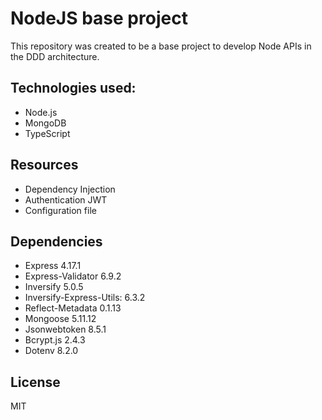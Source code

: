 # NodeJS base project

This repository was created to be a base project to develop Node APIs in the DDD architecture.

## Technologies used:
  - Node.js
  - MongoDB
  - TypeScript

## Resources
  - Dependency Injection
  - Authentication JWT
  - Configuration file
 
## Dependencies
  - Express 4.17.1
  - Express-Validator 6.9.2
  - Inversify 5.0.5
  - Inversify-Express-Utils: 6.3.2
  - Reflect-Metadata 0.1.13
  - Mongoose 5.11.12
  - Jsonwebtoken 8.5.1
  - Bcrypt.js 2.4.3
  - Dotenv 8.2.0
 
License
----

MIT
